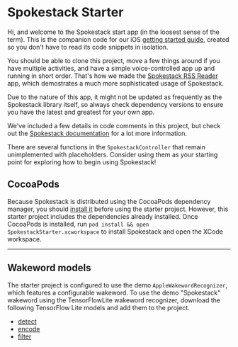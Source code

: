 # Spokestack Starter

Hi, and welcome to the Spokestack start app (in the loosest sense of the term). This is the companion code for our iOS [getting started guide](https://spokestack.io/docs/iOS/getting-started), created so you don't have to read its code snippets in isolation.

You should be able to clone this project, move a few things around if you have multiple activities, and have a simple voice-controlled app up and running in short order. That's how we made the [Spokestack RSS Reader](https://github.com/spokestack/SpokestackExamples/tree/develop/SpokestackRSSReader) app, which demostrates a much more sophisticated usage of Spokestack. 

Due to the nature of this app, it might not be updated as frequently as the Spokestack library itself, so always check dependency versions to ensure you have the latest and greatest for your own app.

We've included a few details in code comments in this project, but check out the [Spokestack documentation](https://spokestack.io/docs/) for a lot more information.

There are several functions in the `SpokestackController` that remain unimplemented with placeholders. Consider using them as your starting point for exploring how to begin using Spokestack!

## CocoaPods

Because Spokestack is distributed using the CocoaPods dependency manager, you should [install it](https://cocoapods.org/) before using the starter project. However, this starter project includes the dependencies already installed. Once CocoaPods is installed, run `pod install && open SpokestackStarter.xcworkspace` to install Spokestack and open the XCode workspace.

---
## Wakeword models

The starter project is configured to use the demo `AppleWakewordRecognizer`, which features a configurable wakeword. To use the demo "Spokestack" wakeword using the TensorFlowLite wakeword recognizer, download the following TensorFlow Lite models and add them to the project. 
- [detect](https://d3dmqd7cy685il.cloudfront.net/model/wake/spokestack/detect.lite)
- [encode](https://d3dmqd7cy685il.cloudfront.net/model/wake/spokestack/encode.lite)
- [filter](https://d3dmqd7cy685il.cloudfront.net/model/wake/spokestack/filter.lite)
